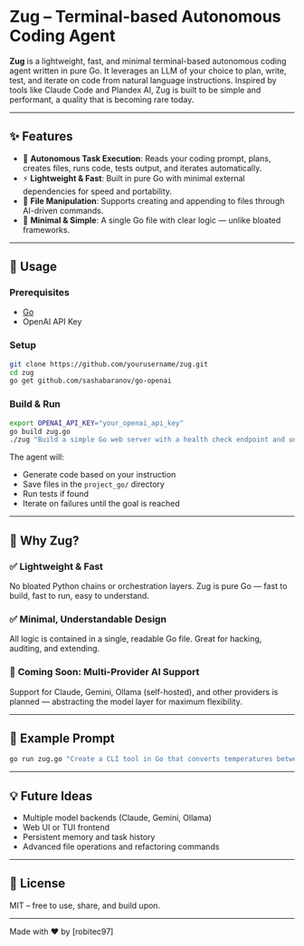 # Zug – Terminal-based Autonomous Coding Agent

**Zug** is a lightweight, fast, and minimal terminal-based autonomous coding agent written in pure Go. It leverages an LLM of your choice to plan, write, test, and iterate on code from natural language instructions. Inspired by tools like Claude Code and Plandex AI, Zug is built to be simple and performant, a quality that is becoming rare today.

---

## ✨ Features

* 🧠 **Autonomous Task Execution**: Reads your coding prompt, plans, creates files, runs code, tests output, and iterates automatically.
* ⚡ **Lightweight & Fast**: Built in pure Go with minimal external dependencies for speed and portability.
* 📂 **File Manipulation**: Supports creating and appending to files through AI-driven commands.
* 🔧 **Minimal & Simple**: A single Go file with clear logic — unlike bloated frameworks.

---

## 🚀 Usage

### Prerequisites

* [Go](https://go.dev/doc/install)
* OpenAI API Key

### Setup

```bash
git clone https://github.com/yourusername/zug.git
cd zug
go get github.com/sashabaranov/go-openai
```

### Build & Run

```bash
export OPENAI_API_KEY="your_openai_api_key"
go build zug.go 
./zug "Build a simple Go web server with a health check endpoint and unit tests"
```

The agent will:

* Generate code based on your instruction
* Save files in the `project_go/` directory
* Run tests if found
* Iterate on failures until the goal is reached
---

## 🧠 Why Zug?

### ✅ **Lightweight & Fast**

No bloated Python chains or orchestration layers. Zug is pure Go — fast to build, fast to run, easy to understand.

### ✅ **Minimal, Understandable Design**

All logic is contained in a single, readable Go file. Great for hacking, auditing, and extending.

### 🔮 **Coming Soon: Multi-Provider AI Support**

Support for Claude, Gemini, Ollama (self-hosted), and other providers is planned — abstracting the model layer for maximum flexibility.

---

## 📌 Example Prompt

```bash
go run zug.go "Create a CLI tool in Go that converts temperatures between Celsius and Fahrenheit and includes tests"
```

---

## 💡 Future Ideas

* Multiple model backends (Claude, Gemini, Ollama)
* Web UI or TUI frontend
* Persistent memory and task history
* Advanced file operations and refactoring commands

---

## 📄 License

MIT – free to use, share, and build upon.

---

Made with ❤️ by \[robitec97]
